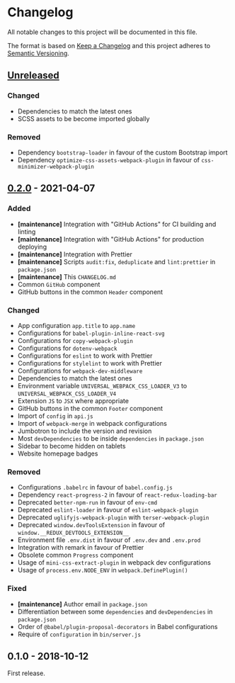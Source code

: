 # Changelog

All notable changes to this project will be documented in this file.

The format is based on [Keep a Changelog](http://keepachangelog.com/en/1.0.0/)
and this project adheres to [Semantic Versioning](http://semver.org/spec/v2.0.0.html).

## [Unreleased][]

### Changed

- Dependencies to match the latest ones
- SCSS assets to be become imported globally

### Removed

- Dependency `bootstrap-loader` in favour of the custom Bootstrap import
- Dependency `optimize-css-assets-webpack-plugin` in favour of `css-minimizer-webpack-plugin`

## [0.2.0][] - 2021-04-07

### Added

- **[maintenance]** Integration with "GitHub Actions" for CI building and linting
- **[maintenance]** Integration with "GitHub Actions" for production deploying
- **[maintenance]** Integration with Prettier
- **[maintenance]** Scripts `audit:fix`, `deduplicate` and `lint:prettier` in `package.json`
- **[maintenance]** This `CHANGELOG.md`
- Common `GitHub` component
- GitHub buttons in the common `Header` component

### Changed

- App configuration `app.title` to `app.name`
- Configurations for `babel-plugin-inline-react-svg`
- Configurations for `copy-webpack-plugin`
- Configurations for `dotenv-webpack`
- Configurations for `eslint` to work with Prettier
- Configurations for `stylelint` to work with Prettier
- Configurations for `webpack-dev-middleware`
- Dependencies to match the latest ones
- Environment variable `UNIVERSAL_WEBPACK_CSS_LOADER_V3` to `UNIVERSAL_WEBPACK_CSS_LOADER_V4`
- Extension `JS` to `JSX` where appropriate
- GitHub buttons in the common `Footer` component
- Import of `config` in `api.js`
- Import of `webpack-merge` in webpack configurations
- Jumbotron to include the version and revision
- Most `devDependencies` to be inside `dependencies` in `package.json`
- Sidebar to become hidden on tablets
- Website homepage badges

### Removed

- Configurations `.babelrc` in favour of `babel.config.js`
- Dependency `react-progress-2` in favour of `react-redux-loading-bar`
- Deprecated `better-npm-run` in favour of `env-cmd`
- Deprecated `eslint-loader` in favour of `eslint-webpack-plugin`
- Deprecated `uglifyjs-webpack-plugin` with `terser-webpack-plugin`
- Deprecated `window.devToolsExtension` in favour of `window.__REDUX_DEVTOOLS_EXTENSION__`
- Environment file `.env.dist` in favour of `.env.dev` and `.env.prod`
- Integration with remark in favour of Prettier
- Obsolete common `Progress` component
- Usage of `mini-css-extract-plugin` in webpack dev configurations
- Usage of `process.env.NODE_ENV` in `webpack.DefinePlugin()`

### Fixed

- **[maintenance]** Author email in `package.json`
- Differentiation between some `dependencies` and `devDependencies` in `package.json`
- Order of `@babel/plugin-proposal-decorators` in Babel configurations
- Require of `configuration` in `bin/server.js`

## 0.1.0 - 2018-10-12

First release.

[unreleased]: https://github.com/victorpopkov/universal-redux/compare/v0.2.0...HEAD
[0.2.0]: https://github.com/victorpopkov/universal-redux/compare/v0.1.0...v0.2.0
